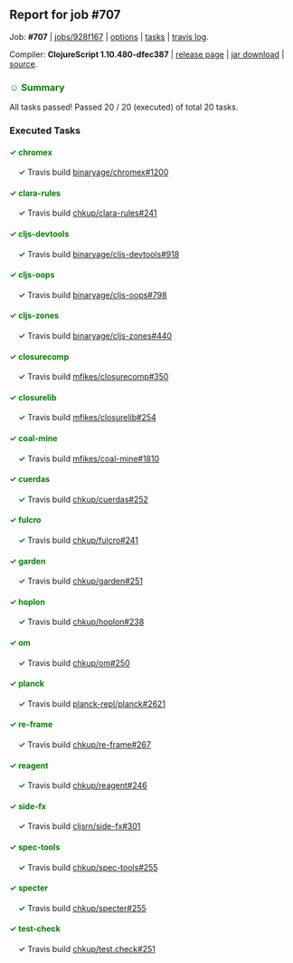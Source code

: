 ## Report for job #707

Job: **#707** | [jobs/928f167](https://github.com/cljs-oss/canary/commit/928f167d7133b7b88a74e92f824cd942a09dba23) | [options](options.edn) | [tasks](tasks.edn) | [travis log](https://travis-ci.org/cljs-oss/canary/builds/462473029).

Compiler: **ClojureScript 1.10.480-dfec387** | [release page](https://github.com/cljs-oss/canary/releases/tag/r1.10.480-dfec387) | [jar download](https://github.com/cljs-oss/canary/releases/download/r1.10.480-dfec387/clojurescript-1.10.480-dfec387.jar) | [source](https://github.com/mfikes/clojurescript/commit/dfec387e48227e6db5f66bf5ca64d8645567c516).

### <b style='color:green'>☺ Summary</b>

All tasks passed! Passed 20 / 20 (executed) of total 20 tasks.

### Executed Tasks

#### <b style='color:green'>&#x2713; chromex</b>
&nbsp;&nbsp;&nbsp;&nbsp;<b style='color:green'>&#x2713;</b> Travis build [binaryage/chromex#1200](https://travis-ci.org/binaryage/chromex/builds/462474108)<br>

#### <b style='color:green'>&#x2713; clara-rules</b>
&nbsp;&nbsp;&nbsp;&nbsp;<b style='color:green'>&#x2713;</b> Travis build [chkup/clara-rules#241](https://travis-ci.org/chkup/clara-rules/builds/462474110)<br>

#### <b style='color:green'>&#x2713; cljs-devtools</b>
&nbsp;&nbsp;&nbsp;&nbsp;<b style='color:green'>&#x2713;</b> Travis build [binaryage/cljs-devtools#918](https://travis-ci.org/binaryage/cljs-devtools/builds/462474128)<br>

#### <b style='color:green'>&#x2713; cljs-oops</b>
&nbsp;&nbsp;&nbsp;&nbsp;<b style='color:green'>&#x2713;</b> Travis build [binaryage/cljs-oops#798](https://travis-ci.org/binaryage/cljs-oops/builds/462474160)<br>

#### <b style='color:green'>&#x2713; cljs-zones</b>
&nbsp;&nbsp;&nbsp;&nbsp;<b style='color:green'>&#x2713;</b> Travis build [binaryage/cljs-zones#440](https://travis-ci.org/binaryage/cljs-zones/builds/462474149)<br>

#### <b style='color:green'>&#x2713; closurecomp</b>
&nbsp;&nbsp;&nbsp;&nbsp;<b style='color:green'>&#x2713;</b> Travis build [mfikes/closurecomp#350](https://travis-ci.org/mfikes/closurecomp/builds/462474162)<br>

#### <b style='color:green'>&#x2713; closurelib</b>
&nbsp;&nbsp;&nbsp;&nbsp;<b style='color:green'>&#x2713;</b> Travis build [mfikes/closurelib#254](https://travis-ci.org/mfikes/closurelib/builds/462474168)<br>

#### <b style='color:green'>&#x2713; coal-mine</b>
&nbsp;&nbsp;&nbsp;&nbsp;<b style='color:green'>&#x2713;</b> Travis build [mfikes/coal-mine#1810](https://travis-ci.org/mfikes/coal-mine/builds/462474170)<br>

#### <b style='color:green'>&#x2713; cuerdas</b>
&nbsp;&nbsp;&nbsp;&nbsp;<b style='color:green'>&#x2713;</b> Travis build [chkup/cuerdas#252](https://travis-ci.org/chkup/cuerdas/builds/462474176)<br>

#### <b style='color:green'>&#x2713; fulcro</b>
&nbsp;&nbsp;&nbsp;&nbsp;<b style='color:green'>&#x2713;</b> Travis build [chkup/fulcro#241](https://travis-ci.org/chkup/fulcro/builds/462474184)<br>

#### <b style='color:green'>&#x2713; garden</b>
&nbsp;&nbsp;&nbsp;&nbsp;<b style='color:green'>&#x2713;</b> Travis build [chkup/garden#251](https://travis-ci.org/chkup/garden/builds/462474186)<br>

#### <b style='color:green'>&#x2713; hoplon</b>
&nbsp;&nbsp;&nbsp;&nbsp;<b style='color:green'>&#x2713;</b> Travis build [chkup/hoplon#238](https://travis-ci.org/chkup/hoplon/builds/462474197)<br>

#### <b style='color:green'>&#x2713; om</b>
&nbsp;&nbsp;&nbsp;&nbsp;<b style='color:green'>&#x2713;</b> Travis build [chkup/om#250](https://travis-ci.org/chkup/om/builds/462474239)<br>

#### <b style='color:green'>&#x2713; planck</b>
&nbsp;&nbsp;&nbsp;&nbsp;<b style='color:green'>&#x2713;</b> Travis build [planck-repl/planck#2621](https://travis-ci.org/planck-repl/planck/builds/462474225)<br>

#### <b style='color:green'>&#x2713; re-frame</b>
&nbsp;&nbsp;&nbsp;&nbsp;<b style='color:green'>&#x2713;</b> Travis build [chkup/re-frame#267](https://travis-ci.org/chkup/re-frame/builds/462474284)<br>

#### <b style='color:green'>&#x2713; reagent</b>
&nbsp;&nbsp;&nbsp;&nbsp;<b style='color:green'>&#x2713;</b> Travis build [chkup/reagent#246](https://travis-ci.org/chkup/reagent/builds/462474237)<br>

#### <b style='color:green'>&#x2713; side-fx</b>
&nbsp;&nbsp;&nbsp;&nbsp;<b style='color:green'>&#x2713;</b> Travis build [cljsrn/side-fx#301](https://travis-ci.org/cljsrn/side-fx/builds/462474316)<br>

#### <b style='color:green'>&#x2713; spec-tools</b>
&nbsp;&nbsp;&nbsp;&nbsp;<b style='color:green'>&#x2713;</b> Travis build [chkup/spec-tools#255](https://travis-ci.org/chkup/spec-tools/builds/462474295)<br>

#### <b style='color:green'>&#x2713; specter</b>
&nbsp;&nbsp;&nbsp;&nbsp;<b style='color:green'>&#x2713;</b> Travis build [chkup/specter#255](https://travis-ci.org/chkup/specter/builds/462474340)<br>

#### <b style='color:green'>&#x2713; test-check</b>
&nbsp;&nbsp;&nbsp;&nbsp;<b style='color:green'>&#x2713;</b> Travis build [chkup/test.check#251](https://travis-ci.org/chkup/test.check/builds/462474348)<br>